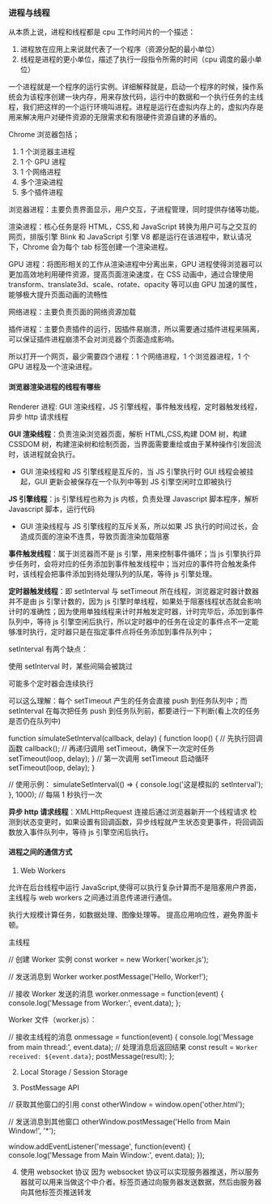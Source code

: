 ### 进程与线程

从本质上说，进程和线程都是 cpu 工作时间片的一个描述：

1. 进程放在应用上来说就代表了一个程序（资源分配的最小单位）
2. 线程是进程的更小单位，描述了执行一段指令所需的时间（cpu 调度的最小单位）

一个进程就是一个程序的运行实例。详细解释就是，启动一个程序的时候，操作系统会为该程序创建一块内存，用来存放代码，运行中的数据和一个执行任务的主线程，我们把这样的一个运行环境叫进程。进程是运行在虚拟内存上的，虚拟内存是用来解决用户对硬件资源的无限需求和有限硬件资源自建的矛盾的。

Chrome 浏览器包括；

1. 1 个浏览器主进程
2. 1 个 GPU 进程
3. 1 个网络进程
4. 多个渲染进程
5. 多个插件进程

浏览器进程：主要负责界面显示，用户交互，子进程管理，同时提供存储等功能。

渲染进程：核心任务是将 HTML，CSS,和 JavaScript 转换为用户可与之交互的网页，排版引擎 Blink 和 JavaScript 引擎 V8 都是运行在该进程中，默认请况下，Chrome 会为每个 tab 标签创建一个渲染进程。

GPU 进程：将图形相关的工作从渲染进程中分离出来，GPU 进程使得浏览器可以更加高效地利用硬件资源，提高页面渲染速度，在 CSS 动画中，通过合理使用 transform、translate3d、scale、rotate、opacity 等可以由 GPU 加速的属性，能够极大提升页面动画的流畅性

网络进程：主要负责页面的网络资源加载

插件进程：主要负责插件的运行，因插件易崩溃，所以需要通过插件进程来隔离，可以保证插件进程崩溃不会对浏览器个页面造成影响。

所以打开一个网页，最少需要四个进程：1 个网络进程，1 个浏览器进程，1 个 GPU 进程及一个渲染进程。

#### 浏览器渲染进程的线程有哪些

Renderer 进程: GUI 渲染线程，JS 引擎线程，事件触发线程，定时器触发线程，异步 http 请求线程

**GUI 渲染线程**：负责渲染浏览器页面，解析 HTML,CSS,构建 DOM 树，构建 CSSDOM 树，构建渲染树和绘制页面，当界面需要重绘或由于某种操作引发回流时，该进程就会执行。

- GUI 渲染线程和 JS 引擎线程是互斥的，当 JS 引擎执行时 GUI 线程会被挂起，GUI 更新会被保存在一个队列中等到 JS 引擎空闲时立即被执行

**JS 引擎线程**：js 引擎线程也称为 js 内核，负责处理 Javascript 脚本程序，解析 Javascript 脚本，运行代码

- GUI 渲染线程与 JS 引擎线程的互斥关系，所以如果 JS 执行的时间过长，会造成页面的渲染不连贯，导致页面渲染加载阻塞

**事件触发线程**：属于浏览器而不是 js 引擎，用来控制事件循环；当 js 引擎执行异步任务时，会将对应的任务添加到事件触发线程中；当对应的事件符合触发条件时，该线程会把事件添加到待处理队列的队尾，等待 js 引擎处理。

**定时器触发线程**：即 setInterval 与 setTimeout 所在线程，浏览器定时器计数器并不是由 js 引擎计数的，因为 js 引擎时单线程，如果处于阻塞线程状态就会影响计时的准确性；因为使用单独线程来计时并触发定时器，计时完毕后，添加到事件队列中，等待 js 引擎空闲后执行，所以定时器中的任务在设定的事件点不一定能够准时执行，定时器只是在指定事件点将任务添加到事件队列中；

setInterval 有两个缺点：

使用 setInterval 时，某些间隔会被跳过

可能多个定时器会连续执行

可以这么理解：每个 setTimeout 产生的任务会直接 push 到任务队列中；而 setInterval 在每次把任务 push 到任务队列前，都要进行一下判断(看上次的任务是否仍在队列中)

function simulateSetInterval(callback, delay) {
function loop() {
// 先执行回调函数
callback();
// 再递归调用 setTimeout，确保下一次定时任务
setTimeout(loop, delay);
}
// 第一次调用 setTimeout 启动循环
setTimeout(loop, delay);
}

// 使用示例：
simulateSetInterval(() => {
console.log('这是模拟的 setInterval');
}, 1000); // 每隔 1 秒执行一次

**异步 http 请求线程**：XMLHttpRequest 连接后通过浏览器新开一个线程请求
检测到状态变更时，如果设置有回调函数，异步线程就产生状态变更事件，将回调函数放入事件队列中，等待 js 引擎空闲后执行。

#### 进程之间的通信方式

1. Web Workers

允许在后台线程中运行 JavaScript,使得可以执行复杂计算而不是阻塞用户界面，主线程与 web workers 之间通过消息传递进行通信。

执行大规模计算任务，如数据处理、图像处理等。
提高应用响应性，避免界面卡顿。

主线程

// 创建 Worker 实例
const worker = new Worker('worker.js');

// 发送消息到 Worker
worker.postMessage('Hello, Worker!');

// 接收 Worker 发送的消息
worker.onmessage = function(event) {
console.log('Message from Worker:', event.data);
};

Worker 文件（worker.js）：

// 接收主线程的消息
onmessage = function(event) {
console.log('Message from main thread:', event.data);
// 处理消息后返回结果
const result = `Worker received: ${event.data}`;
postMessage(result);
};

2. Local Storage / Session Storage

3. PostMessage API

// 获取其他窗口的引用
const otherWindow = window.open('other.html');

// 发送消息到其他窗口
otherWindow.postMessage('Hello from Main Window!', '\*');

window.addEventListener('message', function(event) {
console.log('Message from Main Window:', event.data);
});

4. 使用 websocket 协议
因为 websocket 协议可以实现服务器推送，所以服务器就可以用来当做这个中介者。标签页通过向服务器发送数据，然后由服务器向其他标签页推送转发
